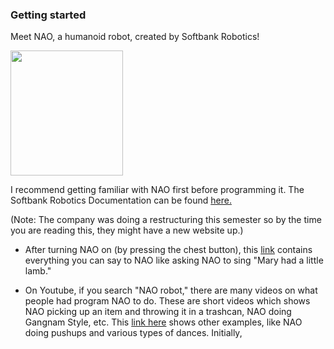 ### Getting started 
Meet NAO, a humanoid robot, created by Softbank Robotics! 

<img src="https://provenrobotics.ai/wp-content/uploads/2022/06/nao.webp" height="200" width="180" >

I recommend getting familiar with NAO first before programming it. The Softbank Robotics Documentation can be found [here.](http://doc.aldebaran.com/2-8/getting_started/index.html)

(Note: The company was doing a restructuring this semester so by the time you are reading this, they might have a new website up.)

* After turning NAO on (by pressing the chest button), this [link](http://doc.aldebaran.com/2-8/family/nao_user_guide/basic_channel_conversation_nao.html#bchannel-text-nao) contains everything you can say to NAO like asking NAO to sing "Mary had a little lamb." 

* On Youtube, if you search "NAO robot," there are many videos on what people had program NAO to do. These are short videos which shows NAO picking up an item and throwing it in a trashcan, NAO doing Gangnam Style, etc. This [link here](https://funlab.nd.edu/the-nao-base/special-movements/) shows other examples, like NAO doing pushups and various types of dances. Initially, 
